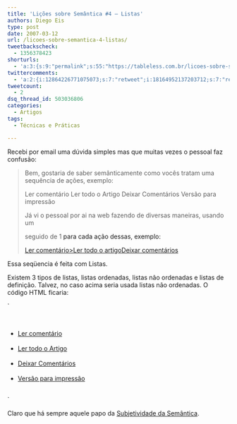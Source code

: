 ```yaml
---
title: 'Lições sobre Semântica #4 – Listas'
authors: Diego Eis
type: post
date: 2007-03-12
url: /licoes-sobre-semantica-4-listas/
tweetbackscheck:
  - 1356378423
shorturls:
  - 'a:3:{s:9:"permalink";s:55:"https://tableless.com.br/licoes-sobre-semantica-4-listas";s:7:"tinyurl";s:26:"https://tinyurl.com/3oyotbh";s:4:"isgd";s:19:"https://is.gd/psfrQJ";}'
twittercomments:
  - 'a:2:{i:12864226771075073;s:7:"retweet";i:18164952137203712;s:7:"retweet";}'
tweetcount:
  - 2
dsq_thread_id: 503036806
categories:
  - Artigos
tags:
  - Técnicas e Práticas

---
```

Recebi por email uma dúvida simples mas que muitas vezes o pessoal faz confusão:

> Bem, gostaria de saber semânticamente como vocês tratam uma sequência de ações, exemplo:
> 
> Ler comentário Ler todo o Artigo Deixar Comentários Versão para impressão
> 
> Já vi o pessoal por ai na web fazendo de diversas maneiras, usando um <p> seguido de 1 <a> para cada ação dessas, exemplo: <p><a href=&#8221;/&#8221; title=&#8221;&#8221;>Ler comentário><a href=&#8221;&#8221; title=&#8221;&#8221;>Ler todo o artigo</a><a href=&#8221;&#8221; title=&#8221;&#8221;>Deixar comentários</a></p>

Essa seqüencia é feita com Listas.
  
Existem 3 tipos de listas, listas ordenadas, listas não ordenadas e listas de definição. Talvez, no caso acima seria usada listas não ordenadas. O código HTML ficaria:

`<ul><br />
<li><a href="">Ler comentário</a></li><br />
<li><a href="">Ler todo o Artigo</a></li><br />
<li><a href="">Deixar Comentários</a></li><br />
<li><a href="">Versão para impressão</a></li><br />
</ul>`

Claro que há sempre aquele papo da [Subjetividade da Semântica][1].

 [1]: https://tableless.com.br/subjetividade-na-semantica